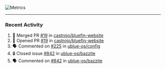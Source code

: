 ![Metrics](https://metrics.lecoq.io/KyleGospo?template=classic&base=header%2C%20activity%2C%20community%2C%20repositories%2C%20metadata&base.indepth=false&base.hireable=false&base.skip=false&config.timezone=America%2FLos_Angeles)

---
### Recent Activity
<!--START_SECTION:activity-->
1. 🎉 Merged PR [#19](https://github.com/castrojo/bluefin-website/pull/19) in [castrojo/bluefin-website](https://github.com/castrojo/bluefin-website)
2. 💪 Opened PR [#19](https://github.com/castrojo/bluefin-website/pull/19) in [castrojo/bluefin-website](https://github.com/castrojo/bluefin-website)
3. 🗣 Commented on [#225](https://github.com/ublue-os/config/issues/225#issuecomment-1974940377) in [ublue-os/config](https://github.com/ublue-os/config)
4. 🔒 Closed issue [#842](https://github.com/ublue-os/bazzite/issues/842) in [ublue-os/bazzite](https://github.com/ublue-os/bazzite)
5. 🗣 Commented on [#842](https://github.com/ublue-os/bazzite/issues/842#issuecomment-1974939205) in [ublue-os/bazzite](https://github.com/ublue-os/bazzite)
<!--END_SECTION:activity-->
